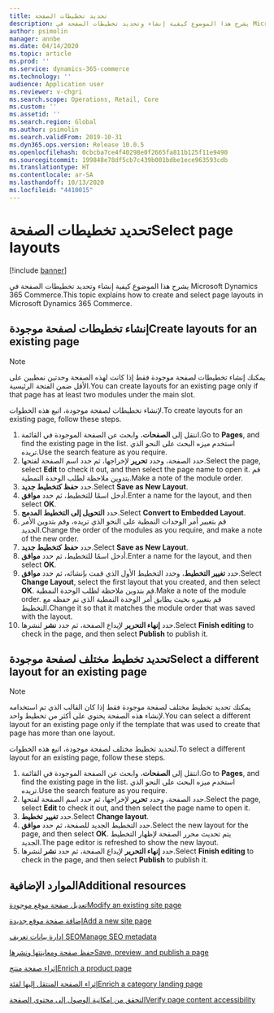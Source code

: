 ```yaml
---
title: تحديد تخطيطات الصفحة
description: يشرح هذا الموضوع كيفية إنشاء وتحديد تخطيطات الصفحة في Microsoft Dynamics 365 Commerce.
author: psimolin
manager: annbe
ms.date: 04/14/2020
ms.topic: article
ms.prod: ''
ms.service: dynamics-365-commerce
ms.technology: ''
audience: Application user
ms.reviewer: v-chgri
ms.search.scope: Operations, Retail, Core
ms.custom: ''
ms.assetid: ''
ms.search.region: Global
ms.author: psimolin
ms.search.validFrom: 2019-10-31
ms.dyn365.ops.version: Release 10.0.5
ms.openlocfilehash: 0cbcba7ce4f40298e0f2665fa811b125f11e9490
ms.sourcegitcommit: 199848e78df5cb7c439b001bdbe1ece963593cdb
ms.translationtype: HT
ms.contentlocale: ar-SA
ms.lasthandoff: 10/13/2020
ms.locfileid: "4410015"
---
```

# <a name="select-page-layouts"></a><span data-ttu-id="b159c-103">تحديد تخطيطات الصفحة</span><span class="sxs-lookup"><span data-stu-id="b159c-103">Select page layouts</span></span>


[!include [banner](includes/banner.md)]

<span data-ttu-id="b159c-104">يشرح هذا الموضوع كيفية إنشاء وتحديد تخطيطات الصفحة في Microsoft Dynamics 365 Commerce.</span><span class="sxs-lookup"><span data-stu-id="b159c-104">This topic explains how to create and select page layouts in Microsoft Dynamics 365 Commerce.</span></span>

## <a name="create-layouts-for-an-existing-page"></a><span data-ttu-id="b159c-105">إنشاء تخطيطات لصفحة موجودة</span><span class="sxs-lookup"><span data-stu-id="b159c-105">Create layouts for an existing page</span></span>

> [!NOTE]
> <span data-ttu-id="b159c-106">يمكنك إنشاء تخطيطات لصفحة موجودة فقط إذا كانت لهذه الصفحة وحدتين نمطيين على الأقل ضمن الفتحة الرئيسية.</span><span class="sxs-lookup"><span data-stu-id="b159c-106">You can create layouts for an existing page only if that page has at least two modules under the main slot.</span></span>

<span data-ttu-id="b159c-107">لإنشاء تخطيطات لصفحة موجودة، اتبع هذه الخطوات.</span><span class="sxs-lookup"><span data-stu-id="b159c-107">To create layouts for an existing page, follow these steps.</span></span>

1. <span data-ttu-id="b159c-108">انتقل إلى **الصفحات**، وابحث عن الصفحة الموجودة في القائمة.</span><span class="sxs-lookup"><span data-stu-id="b159c-108">Go to **Pages**, and find the existing page in the list.</span></span> <span data-ttu-id="b159c-109">استخدم ميزه البحث على النحو الذي تريده.</span><span class="sxs-lookup"><span data-stu-id="b159c-109">Use the search feature as you require.</span></span>
1. <span data-ttu-id="b159c-110">حدد الصفحة، وحدد **تحرير** لإخراجها، ثم حدد اسم الصفحة لفتحها.</span><span class="sxs-lookup"><span data-stu-id="b159c-110">Select the page, select **Edit** to check it out, and then select the page name to open it.</span></span> <span data-ttu-id="b159c-111">قم بتدوين ملاحظة لطلب الوحدة النمطية.</span><span class="sxs-lookup"><span data-stu-id="b159c-111">Make a note of the module order.</span></span>
1. <span data-ttu-id="b159c-112">حدد **حفظ كتخطيط جديد**.</span><span class="sxs-lookup"><span data-stu-id="b159c-112">Select **Save as New Layout**.</span></span>
1. <span data-ttu-id="b159c-113">أدخل اسمًا للتخطيط، ثم حدد **موافق**.</span><span class="sxs-lookup"><span data-stu-id="b159c-113">Enter a name for the layout, and then select **OK**.</span></span>
1. <span data-ttu-id="b159c-114">حدد **التحويل إلى التخطيط المدمج**.</span><span class="sxs-lookup"><span data-stu-id="b159c-114">Select **Convert to Embedded Layout**.</span></span>
1. <span data-ttu-id="b159c-115">قم بتغيير أمر الوحدات النمطية على النحو الذي تريده، وقم بتدوين الأمر الجديد.</span><span class="sxs-lookup"><span data-stu-id="b159c-115">Change the order of the modules as you require, and make a note of the new order.</span></span>
1. <span data-ttu-id="b159c-116">حدد **حفظ كتخطيط جديد**.</span><span class="sxs-lookup"><span data-stu-id="b159c-116">Select **Save as New Layout**.</span></span>
1. <span data-ttu-id="b159c-117">أدخل اسمًا للتخطيط، ثم حدد **موافق**.</span><span class="sxs-lookup"><span data-stu-id="b159c-117">Enter a name for the layout, and then select **OK**.</span></span>
1. <span data-ttu-id="b159c-118">حدد **تغيير التخطيط**، وحدد التخطيط الأول الذي قمت بإنشائه، ثم حدد **موافق**.</span><span class="sxs-lookup"><span data-stu-id="b159c-118">Select **Change Layout**, select the first layout that you created, and then select **OK**.</span></span> <span data-ttu-id="b159c-119">قم بتدوين ملاحظة لطلب الوحدة النمطية.</span><span class="sxs-lookup"><span data-stu-id="b159c-119">Make a note of the module order.</span></span> <span data-ttu-id="b159c-120">قم بتغييره بحيث يطابق أمر الوحدة النمطية الذي تم حفظه مع التخطيط.</span><span class="sxs-lookup"><span data-stu-id="b159c-120">Change it so that it matches the module order that was saved with the layout.</span></span>
1. <span data-ttu-id="b159c-121">حدد **إنهاء التحرير** لإيداع الصفحة، ثم حدد **نشر** لنشرها.</span><span class="sxs-lookup"><span data-stu-id="b159c-121">Select **Finish editing** to check in the page, and then select **Publish** to publish it.</span></span> 

## <a name="select-a-different-layout-for-an-existing-page"></a><span data-ttu-id="b159c-122">تحديد تخطيط مختلف لصفحة موجودة</span><span class="sxs-lookup"><span data-stu-id="b159c-122">Select a different layout for an existing page</span></span>

> [!NOTE]
> <span data-ttu-id="b159c-123">يمكنك تحديد تخطيط مختلف لصفحة موجودة فقط إذا كان القالب الذي تم استخدامه لإنشاء هذه الصفحة يحتوي على أكثر من تخطيط واحد.</span><span class="sxs-lookup"><span data-stu-id="b159c-123">You can select a different layout for an existing page only if the template that was used to create that page has more than one layout.</span></span>

<span data-ttu-id="b159c-124">لتحديد تخطيط مختلف لصفحة موجودة، اتبع هذه الخطوات.</span><span class="sxs-lookup"><span data-stu-id="b159c-124">To select a different layout for an existing page, follow these steps.</span></span>

1. <span data-ttu-id="b159c-125">انتقل إلى **الصفحات**، وابحث عن الصفحة الموجودة في القائمة.</span><span class="sxs-lookup"><span data-stu-id="b159c-125">Go to **Pages**, and find the existing page in the list.</span></span> <span data-ttu-id="b159c-126">استخدم ميزه البحث على النحو الذي تريده.</span><span class="sxs-lookup"><span data-stu-id="b159c-126">Use the search feature as you require.</span></span>
1. <span data-ttu-id="b159c-127">حدد الصفحة، وحدد **تحرير** لإخراجها، ثم حدد اسم الصفحة لفتحها.</span><span class="sxs-lookup"><span data-stu-id="b159c-127">Select the page, select **Edit** to check it out, and then select the page name to open it.</span></span>
1. <span data-ttu-id="b159c-128">حدد **تغيير تخطيط**.</span><span class="sxs-lookup"><span data-stu-id="b159c-128">Select **Change layout**.</span></span>
1. <span data-ttu-id="b159c-129">حدد التخطيط الجديد للصفحة، ثم حدد **موافق**.</span><span class="sxs-lookup"><span data-stu-id="b159c-129">Select the new layout for the page, and then select **OK**.</span></span> <span data-ttu-id="b159c-130">يتم تحديث محرر الصفحة لإظهار التخطيط الجديد.</span><span class="sxs-lookup"><span data-stu-id="b159c-130">The page editor is refreshed to show the new layout.</span></span>
1. <span data-ttu-id="b159c-131">حدد **إنهاء التحرير** لإيداع الصفحة، ثم حدد **نشر** لنشرها.</span><span class="sxs-lookup"><span data-stu-id="b159c-131">Select **Finish editing** to check in the page, and then select **Publish** to publish it.</span></span>

## <a name="additional-resources"></a><span data-ttu-id="b159c-132">الموارد الإضافية</span><span class="sxs-lookup"><span data-stu-id="b159c-132">Additional resources</span></span>

[<span data-ttu-id="b159c-133">تعديل صفحة موقع موجودة</span><span class="sxs-lookup"><span data-stu-id="b159c-133">Modify an existing site page</span></span>](modify-existing-page.md)

[<span data-ttu-id="b159c-134">إضافة صفحة موقع جديدة</span><span class="sxs-lookup"><span data-stu-id="b159c-134">Add a new site page</span></span>](add-new-page.md)

[<span data-ttu-id="b159c-135">إدارة بيانات تعريف SEO</span><span class="sxs-lookup"><span data-stu-id="b159c-135">Manage SEO metadata</span></span>](manage-seo-metadata.md)

[<span data-ttu-id="b159c-136">حفظ صفحة ومعاينتها ونشرها</span><span class="sxs-lookup"><span data-stu-id="b159c-136">Save, preview, and publish a page</span></span>](save-preview-publish-page.md)

[<span data-ttu-id="b159c-137">إثراء صفحة منتج</span><span class="sxs-lookup"><span data-stu-id="b159c-137">Enrich a product page</span></span>](enrich-product-page.md)

[<span data-ttu-id="b159c-138">إثراء الصفحة المنتقل إليها‬ لفئة</span><span class="sxs-lookup"><span data-stu-id="b159c-138">Enrich a category landing page</span></span>](enrich-category-page.md)

[<span data-ttu-id="b159c-139">التحقق من إمكانية الوصول إلى محتوي الصفحة</span><span class="sxs-lookup"><span data-stu-id="b159c-139">Verify page content accessibility</span></span>](verify-accessibility.md)

